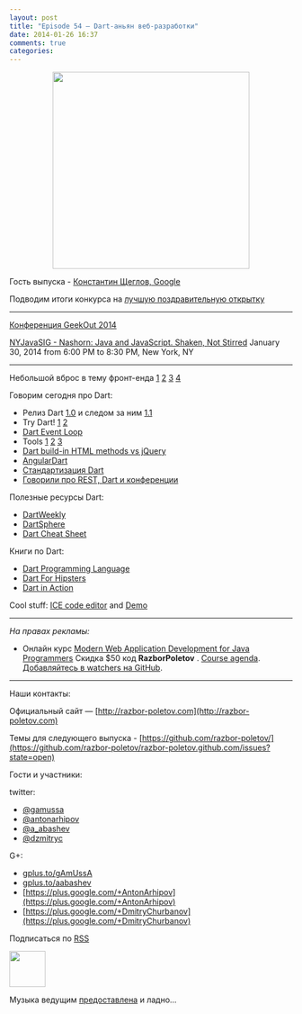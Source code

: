 ```yaml
---
layout: post
title: "Episode 54 — Dart-аньян веб-разработки"
date: 2014-01-26 16:37
comments: true
categories: 
---
```


<div class="separator" style="clear: both; text-align: center;">
<a href="http://razbor-poletov.com/images/razbor_54_text.jpg" imageanchor="1" style="margin-left: 1em; margin-right: 1em;"><img border="0" height="350" src="http://razbor-poletov.com/images/razbor_54_text.jpg" width="350" /></a>
</div>
 
Гость выпуска - [Константин Щеглов, Google](https://plus.google.com/+KonstantinScheglov/)

Подводим итоги конкурса на [лучшую поздравительную открытку](http://razbor-poletov.com/2013/12/greeting-card-2013.html)

---
[Конференция GeekOut 2014](2014.geekout.ee)

[NYJavaSIG - Nashorn: Java and JavaScript. Shaken, Not Stirred](http://www.eventbrite.com/e/nyjavasig-nashorn-java-and-javascript-shaken-not-stirred-tickets-10216807747)
January 30, 2014 from 6:00 PM to 8:30 PM, New York, NY

---

Небольшой вброс в тему фронт-енда [1](http://jakobz.livejournal.com/236681.html) [2](http://gliv.livejournal.com/125078.html) [3](http://tonsky.livejournal.com/285722.html) [4](http://lionet.livejournal.com/130032.html)

Говорим сегодня про Dart:

* Релиз Dart [1.0](http://blog.chromium.org/2013/11/dart-10-stable-sdk-for-structured-web.html) и следом за ним [1.1](http://news.dartlang.org/2014/01/dart-11-features-up-to-25-faster.html)
* Try Dart! [1](http://try.dartlang.org/) [2](http://runnable.com/Dart)
* [Dart Event Loop](https://www.dartlang.org/articles/event-loop/)
* Tools [1](https://www.dartlang.org/docs/dart-up-and-running/contents/ch04-tools-dart2js.html) [2](https://www.dartlang.org/tools/editor/) [3](https://www.dartlang.org/tools/webstorm/)
* [Dart build-in HTML methods vs jQuery](https://code.google.com/p/dart/issues/detail?id=8376#c20)
* [AngularDart](https://www.youtube.com/watch?v=RqKUTGB-CxA#t=1)
* [Стандартизация Dart](http://news.dartlang.org/2013/12/ecma-forms-tc52-for-dart-standardization.html)
* [Говорили про REST, Dart и конференции ](http://americhka.us/2014/01/14/416-restful-web-service-and-conferences/)

Полезные ресурсы Dart:

* [DartWeekly](http://dartweekly.com/)
* [DartSphere](http://www.dartosphere.org/)
* [Dart Cheat Sheet](http://dartlangfr.net/dart-cheat-sheet/)

Книги по Dart:

* [Dart Programming Language](http://www.amazon.com/Dart-Programming-Language-Gilad-Bracha/dp/0321927702/)
* [Dart For Hipsters](http://pragprog.com/book/csdart/dart-for-hipsters)
* [Dart in Action](http://www.manning.com/buckett/ )

Cool stuff: [ICE code editor](https://github.com/eee-c/ice-code-editor) and [Demo](http://gamingjs.com/ice/)

---

_На правах рекламы:_

* Онлайн курс [Modern Web Application Development for Java Programmers](http://www.eventbrite.com/e/modern-web-application-development-for-java-programmers-tickets-9775299183) Скидка $50 код **RazborPoletov** . [Course agenda](https://github.com/yfain/WebDevForJavaProgrammers). [Добавляйтесь в watchers на GitHub](https://github.com/yfain/WebDevForJavaProgrammers/watchers).

---

Наши контакты:

Официальный сайт — [http://razbor-poletov.com](http://razbor-poletov.com)

Темы для следующего выпуска - [https://github.com/razbor-poletov/](https://github.com/razbor-poletov/razbor-poletov.github.com/issues?state=open)

Гости и участники:

twitter: 

 * [@gamussa](https://twitter.com/#!/gamussa)
 * [@antonarhipov](https://twitter.com/#!/antonarhipov)
 * [@a_abashev](https://twitter.com/#!/a_abashev)
 * [@dzmitryc ](https://twitter.com/#!/dzmitryc)

G+:

 * [gplus.to/gAmUssA](http://gplus.to/gAmUssA) 
 * [gplus.to/aabashev](http://gplus.to/aabashev) 
 * [https://plus.google.com/+AntonArhipov](https://plus.google.com/+AntonArhipov) 
 * [https://plus.google.com/+DmitryChurbanov](https://plus.google.com/+DmitryChurbanov) 

<!-- player goes here-->

<audio preload="none">
   <source src="http://traffic.libsyn.com/razborpoletov/razbor_54.mp3" type="audio/mp3" />
   Your browser does not support the audio tag.
</audio>

Подписаться по [RSS](http://feeds.feedburner.com/razbor-podcast)

<!-- episode file link goes here-->
<a href="http://traffic.libsyn.com/razborpoletov/razbor_53.mp3" imageanchor="1" style="clear: left; margin-bottom: 1em; margin-left: auto; margin-right: 2em;"><img border="0" height="64" src="http://2.bp.blogspot.com/-qkfh8Q--dks/T0gixAMzuII/AAAAAAAAHD0/O5LbF3vvBNQ/s200/1330127522_mp3.png" width="64" /></a>

Музыка ведущим [предоставлена](http://www.audiobank.fm/single-music/27/111/More-And-Less/) и ладно...